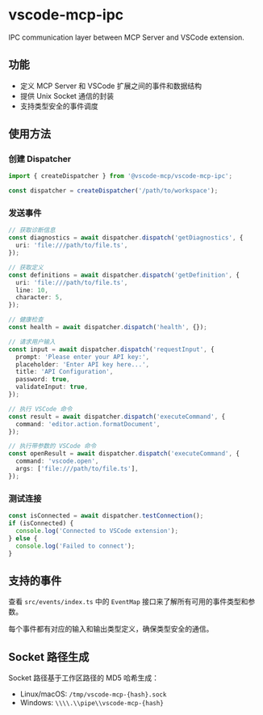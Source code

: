 # vscode-mcp-ipc

IPC communication layer between MCP Server and VSCode extension.

## 功能

- 定义 MCP Server 和 VSCode 扩展之间的事件和数据结构
- 提供 Unix Socket 通信的封装
- 支持类型安全的事件调度

## 使用方法

### 创建 Dispatcher

```typescript
import { createDispatcher } from '@vscode-mcp/vscode-mcp-ipc';

const dispatcher = createDispatcher('/path/to/workspace');
```

### 发送事件

```typescript
// 获取诊断信息
const diagnostics = await dispatcher.dispatch('getDiagnostics', {
  uri: 'file:///path/to/file.ts',
});

// 获取定义
const definitions = await dispatcher.dispatch('getDefinition', {
  uri: 'file:///path/to/file.ts',
  line: 10,
  character: 5,
});

// 健康检查
const health = await dispatcher.dispatch('health', {});

// 请求用户输入
const input = await dispatcher.dispatch('requestInput', {
  prompt: 'Please enter your API key:',
  placeholder: 'Enter API key here...',
  title: 'API Configuration',
  password: true,
  validateInput: true,
});

// 执行 VSCode 命令
const result = await dispatcher.dispatch('executeCommand', {
  command: 'editor.action.formatDocument',
});

// 执行带参数的 VSCode 命令
const openResult = await dispatcher.dispatch('executeCommand', {
  command: 'vscode.open',
  args: ['file:///path/to/file.ts'],
});
```

### 测试连接

```typescript
const isConnected = await dispatcher.testConnection();
if (isConnected) {
  console.log('Connected to VSCode extension');
} else {
  console.log('Failed to connect');
}
```

## 支持的事件

查看 `src/events/index.ts` 中的 `EventMap` 接口来了解所有可用的事件类型和参数。

每个事件都有对应的输入和输出类型定义，确保类型安全的通信。

## Socket 路径生成

Socket 路径基于工作区路径的 MD5 哈希生成：

- Linux/macOS: `/tmp/vscode-mcp-{hash}.sock`
- Windows: `\\\\.\\pipe\\vscode-mcp-{hash}`
